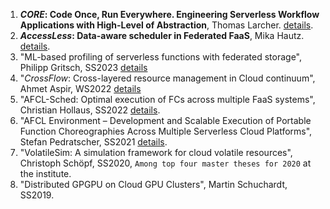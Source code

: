 1. ***CORE*: Code Once, Run Everywhere. Engineering Serverless Workflow Applications with High-Level of Abstraction**, Thomas Larcher. [details](./CORE.md).
1. ***AccessLess*: Data-aware scheduler in Federated FaaS**, Mika Hautz. [details](./AccessLess.md).
1. "ML-based profiling of serverless functions with federated storage", Philipp Gritsch, SS2023 [details](./MLProfileLess.md)
1. "*CrossFlow*: Cross-layered resource management in Cloud continuum", Ahmet Aspir, WS2022 [details](./CrossFlow.md)
1. "AFCL-Sched: Optimal execution of FCs across multiple FaaS systems", Christian Hollaus, SS2022 [details](./AFCL-Sched.md).
1. "AFCL Environment – Development and Scalable Execution of Portable Function Choreographies Across Multiple Serverless Cloud Platforms", Stefan Pedratscher, SS2021 [details](./AFCLEnvironment.md).
1. "VolatileSim: A simulation framework for cloud volatile resources", Christoph Schöpf, SS2020, `Among top four master theses for 2020` at the institute.
1. "Distributed GPGPU on Cloud GPU Clusters", Martin Schuchardt, SS2019.
